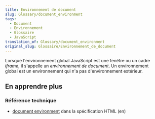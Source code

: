 ```yaml
---
title: Environnement de document
slug: Glossary/document_environment
tags:
  - Document
  - Environnement
  - Glossaire
  - JavaScript
translation_of: Glossary/document_environment
original_slug: Glossaire/Environnement_de_document
---
```

Lorsque l'environnement global JavaScript est une fenêtre ou un cadre _iframe_, il s'appelle un _environnement de document_. Un environnement global est un environnement qui n'a pas d'environnement extérieur.

## En apprendre plus

### Référence technique

- [document environment](https://html.spec.whatwg.org/multipage/webappapis.html#document-environment) dans la spécification HTML (en)
